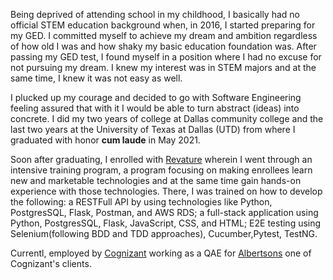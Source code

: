 Being deprived of attending school in my childhood, I basically had no official STEM education background when, in 2016, I started preparing for my GED. I committed myself to achieve my dream and ambition regardless of how old I was and how shaky my basic education foundation was. After passing my GED test, I found myself in a position where I had no excuse for not pursuing my dream. I knew my interest was in STEM majors and at the same time, I knew it was not easy as well.<br>

I plucked up my courage and decided to go with Software Engineering feeling assured that with it I would be able to turn abstract (ideas) into concrete. I did my two years of college at Dallas community college and the last two years at the University of Texas at Dallas (UTD) from where I graduated with honor **cum laude** in May 2021.<br>

Soon after graduating, I enrolled with [Revature](https://revature.com/) wherein I went through an intensive training program, a program focusing on making enrollees learn new and marketable technologies and at the same time gain hands-on experience with those technologies. There, I was trained on how to develop the following: a RESTFull API by using technologies like Python, PostgresSQL, Flask, Postman, and AWS RDS; a full-stack application using Python, PostgresSQL, Flask, JavaScript, CSS, and HTML; E2E testing using Selenium(following BDD and TDD approaches), Cucumber,Pytest, TestNG.

Currentl, employed by [Cognizant](https://www.cognizant.com/us/en) working as a QAE for [Albertsons](https://www.cognizant.com/us/en) one of Cognizant's clients.


